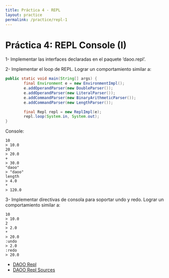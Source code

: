 ```yaml
---
title: Práctica 4 - REPL
layout: practice
permalink: /practice/repl-1
---
```


# Práctica 4: REPL Console (I)

1- Implementar las interfaces declaradas en el paquete ‘daoo.repl’.

2- Implementar el loop de REPL. Lograr un comportamiento similar a:

```java
public static void main(String[] args) {
        final Environment e = new EnvironmentImpl();
        e.addOperandParser(new DoubleParser());
        e.addOperandParser(new LiteralParser());
        e.addCommandParser(new BinaryArithmeticParser());
        e.addCommandParser(new LengthParser());

        final Repl repl = new ReplImpl(e);
        repl.loop(System.in, System.out);
}
```

Console:

```
10
> 10.0
20
> 20.0
+
> 30.0
"daoo"
> "daoo"
length
> 4.0
*
> 120.0
```

3- Implementar directivas de consola para soportar undo y redo. Lograr un comportamiento similar a:

```
10
> 10.0
2
> 2.0
*
> 20.0
:undo
> 2.0
:redo
> 20.0
```

- [DAOO Repl](../3-structural/daoo-repl.jar)
- [DAOO Repl Sources](../3-structural/daoo-repl-src.jar)
